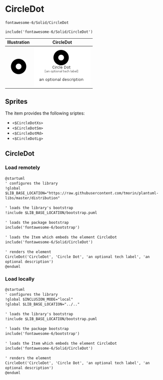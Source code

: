 # CircleDot


```text
fontawesome-6/Solid/CircleDot
```

```text
include('fontawesome-6/Solid/CircleDot')
```



| Illustration | CircleDot |
| :---: | :---: |
| ![illustration for Illustration](../../fontawesome-6/Solid/CircleDot.png) | ![illustration for CircleDot](../../fontawesome-6/Solid/CircleDot.Local.png) |



## Sprites
The item provides the following sriptes:

- `<$CircleDotXs>`
- `<$CircleDotSm>`
- `<$CircleDotMd>`
- `<$CircleDotLg>`





## CircleDot

### Load remotely
```plantuml
@startuml
' configures the library
!global $LIB_BASE_LOCATION="https://raw.githubusercontent.com/tmorin/plantuml-libs/master/distribution"

' loads the library's bootstrap
!include $LIB_BASE_LOCATION/bootstrap.puml

' loads the package bootstrap
include('fontawesome-6/bootstrap')

' loads the Item which embeds the element CircleDot
include('fontawesome-6/Solid/CircleDot')

' renders the element
CircleDot('CircleDot', 'Circle Dot', 'an optional tech label', 'an optional description')
@enduml
```

### Load locally
```plantuml
@startuml
' configures the library
!global $INCLUSION_MODE="local"
!global $LIB_BASE_LOCATION="../.."

' loads the library's bootstrap
!include $LIB_BASE_LOCATION/bootstrap.puml

' loads the package bootstrap
include('fontawesome-6/bootstrap')

' loads the Item which embeds the element CircleDot
include('fontawesome-6/Solid/CircleDot')

' renders the element
CircleDot('CircleDot', 'Circle Dot', 'an optional tech label', 'an optional description')
@enduml
```

